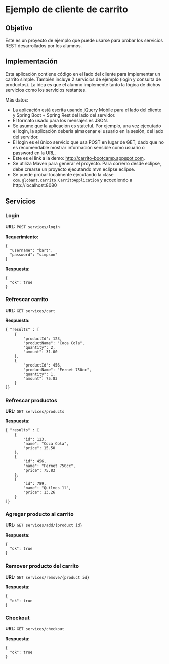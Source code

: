 # Ejemplo de cliente de carrito
## Objetivo
Este es un proyecto de ejemplo que puede usarse para probar los servicios REST desarrollados por los alumnos.
## Implementación
Esta aplicación contiene código en el lado del cliente para implementar un carrito simple. También incluye 2 servicios de ejemplo (login y consulta de productos). La idea es que el alumno implemente tanto la lógica de dichos servicios como los servicios restantes.

Más datos:
* La aplicación está escrita usando jQuery Mobile para el lado del cliente y Spring Boot + Spring Rest del lado del servidor.
* El formato usado para los mensajes es JSON.
* Se asume que la aplicación es stateful. Por ejemplo, una vez ejecutado el login, la aplicación debería almacenar el usuario en la sesión, del lado del servidor.
* El login es el único servicio que usa POST en lugar de GET, dado que no es recomendable mostrar información sensible como usuario o password en la URL.
* Este es el link a la demo: http://carrito-bootcamp.appspot.com.
* Se utiliza Maven para generar el proyecto. Para correrlo desde eclipse, debe crearse un proyecto ejecutando mvn eclipse:eclipse.
* Se puede probar localmente ejecutando la clase `com.globant.carrito.CarritoApplication` y accediendo a http://localhost:8080

## Servicios

### Login
**URL:** `POST services/login`

**Requerimiento:**

    {
      "username": "bart",
      "password": "simpson"
    }

**Respuesta:**

    {
      "ok": true
    }

### Refrescar carrito

**URL:** `GET services/cart`

**Respuesta:**

    { "results" : [
    	{
    		"productId": 123,
    		"productName": "Coca Cola",
    		"quantity": 2,
    		"amount": 31.00
    	},
    	{
    		"productId": 456,
    		"productName": "Fernet 750cc",
    		"quantity": 1,
    		"amount": 75.83
    	}
    ]}

### Refrescar productos

**URL:** `GET services/products`

**Respuesta:**

    { "results" : [
    	{
    		"id": 123,
    		"name": "Coca Cola",
       		"price": 15.50
    	},
    	{
    		"id": 456,
    		"name": "Fernet 750cc",
    		"price": 75.83
    	},
    	{
    		"id": 789,
    		"name": "Quilmes 1l",
    		"price": 13.26
    	}
    ]}

### Agregar producto al carrito

**URL:** `GET services/add/{product id}`

**Respuesta:**

    {
      "ok": true
    }
### Remover producto del carrito

**URL:** `GET services/remove/{product id}`

**Respuesta:**

    {
      "ok": true
    }

### Checkout

**URL:** `GET services/checkout`

**Respuesta:**

    {
      "ok": true
    }

